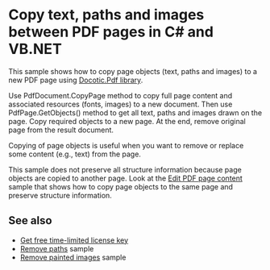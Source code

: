 # Copy text, paths and images between PDF pages in C# and VB.NET
This sample shows how to copy page objects (text, paths and images) to a new PDF page using [Docotic.Pdf library](https://bitmiracle.com/pdf-library/).

Use PdfDocument.CopyPage method to copy full page content and associated resources (fonts, images) to a new document. Then use PdfPage.GetObjects() method to get all text, paths and images drawn on the page. Copy required objects to a new page. At the end, remove original page from the result document.

Copying of page objects is useful when you want to remove or replace some content (e.g., text) from the page.

This sample does not preserve all structure information because page objects are copied to another page.
Look at the [Edit PDF page content](/Samples/Pages%20and%20Navigation/EditPageContent) sample that shows how to copy page objects to the same page and preserve structure information.

## See also
* [Get free time-limited license key](https://bitmiracle.com/pdf-library/download-pdf-library.aspx)
* [Remove paths](/Samples/Graphics/RemovePaths) sample
* [Remove painted images](/Samples/Images/RemovePaintedImages) sample